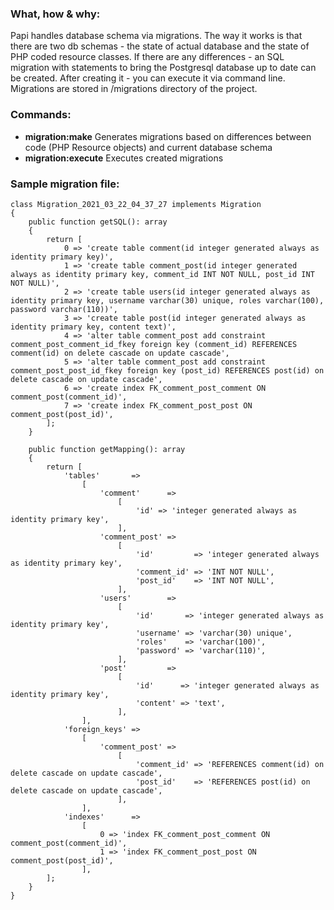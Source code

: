 ### What, how & why:
Papi handles database schema via migrations. The way it works is that there are two db schemas - the state of actual database and the state of PHP coded resource classes. If there are any differences - an SQL migration with statements to bring the Postgresql database up to date can be created. After creating it - you can execute it via command line. Migrations are stored in /migrations directory of the project.

### Commands:
* **migration:make** Generates migrations based on differences between code (PHP Resource objects) and current database schema
* **migration:execute** Executes created migrations

### Sample migration file:
```
class Migration_2021_03_22_04_37_27 implements Migration
{
    public function getSQL(): array
    {
        return [
            0 => 'create table comment(id integer generated always as identity primary key)',
            1 => 'create table comment_post(id integer generated always as identity primary key, comment_id INT NOT NULL, post_id INT NOT NULL)',
            2 => 'create table users(id integer generated always as identity primary key, username varchar(30) unique, roles varchar(100), password varchar(110))',
            3 => 'create table post(id integer generated always as identity primary key, content text)',
            4 => 'alter table comment_post add constraint comment_post_comment_id_fkey foreign key (comment_id) REFERENCES comment(id) on delete cascade on update cascade',
            5 => 'alter table comment_post add constraint comment_post_post_id_fkey foreign key (post_id) REFERENCES post(id) on delete cascade on update cascade',
            6 => 'create index FK_comment_post_comment ON comment_post(comment_id)',
            7 => 'create index FK_comment_post_post ON comment_post(post_id)',
        ];
    }

    public function getMapping(): array
    {
        return [
            'tables'       =>
                [
                    'comment'      =>
                        [
                            'id' => 'integer generated always as identity primary key',
                        ],
                    'comment_post' =>
                        [
                            'id'         => 'integer generated always as identity primary key',
                            'comment_id' => 'INT NOT NULL',
                            'post_id'    => 'INT NOT NULL',
                        ],
                    'users'        =>
                        [
                            'id'       => 'integer generated always as identity primary key',
                            'username' => 'varchar(30) unique',
                            'roles'    => 'varchar(100)',
                            'password' => 'varchar(110)',
                        ],
                    'post'         =>
                        [
                            'id'      => 'integer generated always as identity primary key',
                            'content' => 'text',
                        ],
                ],
            'foreign_keys' =>
                [
                    'comment_post' =>
                        [
                            'comment_id' => 'REFERENCES comment(id) on delete cascade on update cascade',
                            'post_id'    => 'REFERENCES post(id) on delete cascade on update cascade',
                        ],
                ],
            'indexes'      =>
                [
                    0 => 'index FK_comment_post_comment ON comment_post(comment_id)',
                    1 => 'index FK_comment_post_post ON comment_post(post_id)',
                ],
        ];
    }
}
```